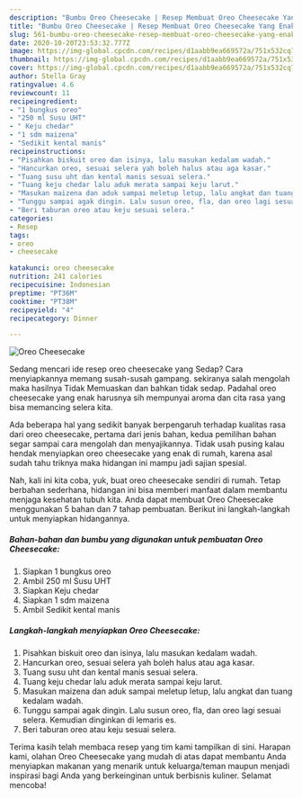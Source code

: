 ```yaml
---
description: "Bumbu Oreo Cheesecake | Resep Membuat Oreo Cheesecake Yang Enak Dan Lezat"
title: "Bumbu Oreo Cheesecake | Resep Membuat Oreo Cheesecake Yang Enak Dan Lezat"
slug: 561-bumbu-oreo-cheesecake-resep-membuat-oreo-cheesecake-yang-enak-dan-lezat
date: 2020-10-20T23:53:32.777Z
image: https://img-global.cpcdn.com/recipes/d1aabb9ea669572a/751x532cq70/oreo-cheesecake-foto-resep-utama.jpg
thumbnail: https://img-global.cpcdn.com/recipes/d1aabb9ea669572a/751x532cq70/oreo-cheesecake-foto-resep-utama.jpg
cover: https://img-global.cpcdn.com/recipes/d1aabb9ea669572a/751x532cq70/oreo-cheesecake-foto-resep-utama.jpg
author: Stella Gray
ratingvalue: 4.6
reviewcount: 11
recipeingredient:
- "1 bungkus oreo"
- "250 ml Susu UHT"
- " Keju chedar"
- "1 sdm maizena"
- "Sedikit kental manis"
recipeinstructions:
- "Pisahkan biskuit oreo dan isinya, lalu masukan kedalam wadah."
- "Hancurkan oreo, sesuai selera yah boleh halus atau aga kasar."
- "Tuang susu uht dan kental manis sesuai selera."
- "Tuang keju chedar lalu aduk merata sampai keju larut."
- "Masukan maizena dan aduk sampai meletup letup, lalu angkat dan tuang kedalam wadah."
- "Tunggu sampai agak dingin. Lalu susun oreo, fla, dan oreo lagi sesuai selera. Kemudian dinginkan di lemaris es."
- "Beri taburan oreo atau keju sesuai selera."
categories:
- Resep
tags:
- oreo
- cheesecake

katakunci: oreo cheesecake 
nutrition: 241 calories
recipecuisine: Indonesian
preptime: "PT36M"
cooktime: "PT38M"
recipeyield: "4"
recipecategory: Dinner

---
```



![Oreo Cheesecake](https://img-global.cpcdn.com/recipes/d1aabb9ea669572a/751x532cq70/oreo-cheesecake-foto-resep-utama.jpg)

Sedang mencari ide resep oreo cheesecake yang Sedap? Cara menyiapkannya memang susah-susah gampang. sekiranya salah mengolah maka hasilnya Tidak Memuaskan dan bahkan tidak sedap. Padahal oreo cheesecake yang enak harusnya sih mempunyai aroma dan cita rasa yang bisa memancing selera kita.



Ada beberapa hal yang sedikit banyak berpengaruh terhadap kualitas rasa dari oreo cheesecake, pertama dari jenis bahan, kedua pemilihan bahan segar sampai cara mengolah dan menyajikannya. Tidak usah pusing kalau hendak menyiapkan oreo cheesecake yang enak di rumah, karena asal sudah tahu triknya maka hidangan ini mampu jadi sajian spesial.


Nah, kali ini kita coba, yuk, buat oreo cheesecake sendiri di rumah. Tetap berbahan sederhana, hidangan ini bisa memberi manfaat dalam membantu menjaga kesehatan tubuh kita. Anda dapat membuat Oreo Cheesecake menggunakan 5 bahan dan 7 tahap pembuatan. Berikut ini langkah-langkah untuk menyiapkan hidangannya.

<!--inarticleads1-->

##### Bahan-bahan dan bumbu yang digunakan untuk pembuatan Oreo Cheesecake:

1. Siapkan 1 bungkus oreo
1. Ambil 250 ml Susu UHT
1. Siapkan  Keju chedar
1. Siapkan 1 sdm maizena
1. Ambil Sedikit kental manis




<!--inarticleads2-->

##### Langkah-langkah menyiapkan Oreo Cheesecake:

1. Pisahkan biskuit oreo dan isinya, lalu masukan kedalam wadah.
1. Hancurkan oreo, sesuai selera yah boleh halus atau aga kasar.
1. Tuang susu uht dan kental manis sesuai selera.
1. Tuang keju chedar lalu aduk merata sampai keju larut.
1. Masukan maizena dan aduk sampai meletup letup, lalu angkat dan tuang kedalam wadah.
1. Tunggu sampai agak dingin. Lalu susun oreo, fla, dan oreo lagi sesuai selera. Kemudian dinginkan di lemaris es.
1. Beri taburan oreo atau keju sesuai selera.




Terima kasih telah membaca resep yang tim kami tampilkan di sini. Harapan kami, olahan Oreo Cheesecake yang mudah di atas dapat membantu Anda menyiapkan makanan yang menarik untuk keluarga/teman maupun menjadi inspirasi bagi Anda yang berkeinginan untuk berbisnis kuliner. Selamat mencoba!
